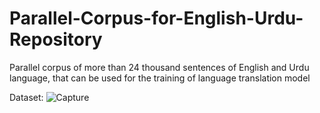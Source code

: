 # Parallel-Corpus-for-English-Urdu-Repository
Parallel corpus of more than 24 thousand sentences of English and Urdu language, that can be used for the training of language translation model

Dataset:
![Capture](https://user-images.githubusercontent.com/55322373/213533198-8f1256f5-533b-4b51-86af-4950b4bdb330.PNG)
